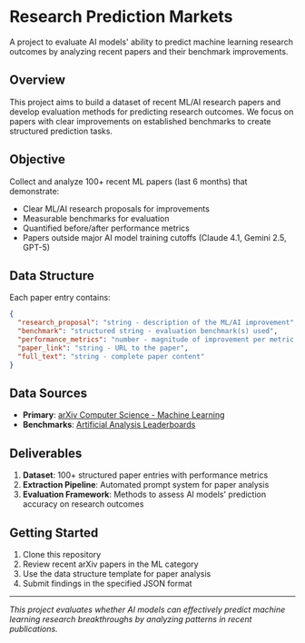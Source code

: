 # Research Prediction Markets

A project to evaluate AI models' ability to predict machine learning research outcomes by analyzing recent papers and their benchmark improvements.

## Overview

This project aims to build a dataset of recent ML/AI research papers and develop evaluation methods for predicting research outcomes. We focus on papers with clear improvements on established benchmarks to create structured prediction tasks.

## Objective

Collect and analyze 100+ recent ML papers (last 6 months) that demonstrate:
- Clear ML/AI research proposals for improvements
- Measurable benchmarks for evaluation
- Quantified before/after performance metrics
- Papers outside major AI model training cutoffs (Claude 4.1, Gemini 2.5, GPT-5)

## Data Structure

Each paper entry contains:
```json
{
  "research_proposal": "string - description of the ML/AI improvement",
  "benchmark": "structured string - evaluation benchmark(s) used",
  "performance_metrics": "number - magnitude of improvement per metric per dataset",
  "paper_link": "string - URL to the paper",
  "full_text": "string - complete paper content"
}
```

## Data Sources

- **Primary**: [arXiv Computer Science - Machine Learning](https://arxiv.org/list/cs.LG/recent?skip=0&show=50)
- **Benchmarks**: [Artificial Analysis Leaderboards](https://artificialanalysis.ai/)

## Deliverables

1. **Dataset**: 100+ structured paper entries with performance metrics
2. **Extraction Pipeline**: Automated prompt system for paper analysis
3. **Evaluation Framework**: Methods to assess AI models' prediction accuracy on research outcomes

## Getting Started

1. Clone this repository
2. Review recent arXiv papers in the ML category
3. Use the data structure template for paper analysis
4. Submit findings in the specified JSON format

---

*This project evaluates whether AI models can effectively predict machine learning research breakthroughs by analyzing patterns in recent publications.*
